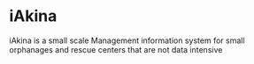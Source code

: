# iAkina
iAkina is a small scale Management information system for small orphanages and rescue centers that are not data intensive
